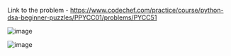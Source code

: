 Link to the problem - https://www.codechef.com/practice/course/python-dsa-beginner-puzzles/PPYCC01/problems/PYCC51


![image](https://github.com/Haleshot/Competitive-Programming/assets/57552973/ae60d18c-979a-4ea8-85a8-76c930d64f0f)


![image](https://github.com/Haleshot/Competitive-Programming/assets/57552973/d1587368-a16a-462d-9854-1f2379496dc0)

